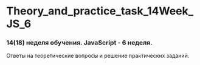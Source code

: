 # Theory_and_practice_task_14Week_JS_6
### 14(18) неделя обучения. JavaScript - 6 неделя.

Ответы на теоретические вопросы и решение практических заданий.
